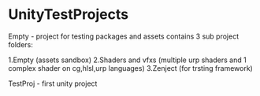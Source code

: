 # UnityTestProjects
Empty - project for testing packages and assets contains 3 sub project folders:

1.Empty (assets sandbox)
2.Shaders and vfxs (multiple urp shaders and 1 complex shader on cg,hlsl,urp languages)
3.Zenject (for trsting framework)

TestProj - first unity project
